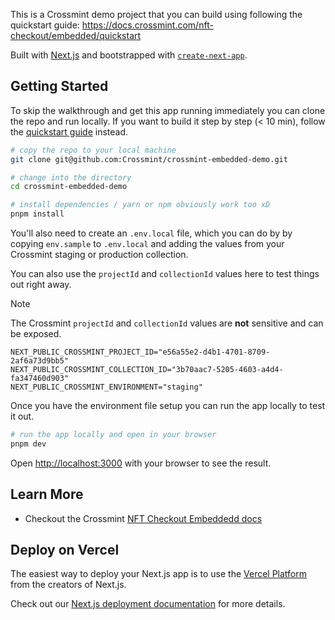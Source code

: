 This is a Crossmint demo project that you can build using following the quickstart guide:
https://docs.crossmint.com/nft-checkout/embedded/quickstart

Built with [Next.js](https://nextjs.org/) and bootstrapped with [`create-next-app`](https://github.com/vercel/next.js/tree/canary/packages/create-next-app).

## Getting Started

To skip the walkthrough and get this app running immediately you can clone the repo and run locally. If you want to build it step by step (< 10 min), follow the [quickstart guide](https://docs.crossmint.com/nft-checkout/embedded/quickstart) instead.

```bash
# copy the repo to your local machine
git clone git@github.com:Crossmint/crossmint-embedded-demo.git

# change into the directory
cd crossmint-embedded-demo

# install dependencies / yarn or npm obviously work too xD
pnpm install
```

You'll also need to create an `.env.local` file, which you can do by by copying `env.sample` to `.env.local` and adding the values from your Crossmint staging or production collection.

You can also use the `projectId` and `collectionId` values here to test things out right away.

> [!NOTE]  
> The Crossmint `projectId` and `collectionId` values are **not** sensitive and can be exposed.

```shell
NEXT_PUBLIC_CROSSMINT_PROJECT_ID="e56a55e2-d4b1-4701-8709-2af6a73d9bb5"
NEXT_PUBLIC_CROSSMINT_COLLECTION_ID="3b70aac7-5205-4603-a4d4-fa347460d903"
NEXT_PUBLIC_CROSSMINT_ENVIRONMENT="staging"
```

Once you have the environment file setup you can run the app locally to test it out.

```bash
# run the app locally and open in your browser
pnpm dev
```

Open [http://localhost:3000](http://localhost:3000) with your browser to see the result.

## Learn More

- Checkout the Crossmint [NFT Checkout Embeddedd docs](https://docs.crossmint.com/nft-checkout/embedded/overview)

## Deploy on Vercel

The easiest way to deploy your Next.js app is to use the [Vercel Platform](https://vercel.com/new?utm_medium=default-template&filter=next.js&utm_source=create-next-app&utm_campaign=create-next-app-readme) from the creators of Next.js.

Check out our [Next.js deployment documentation](https://nextjs.org/docs/deployment) for more details.
